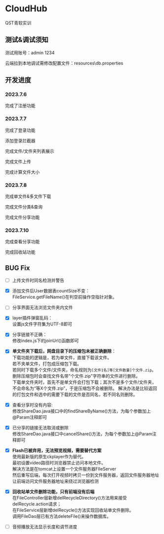 # CloudHub

QST青软实训

## 测试&调试须知

测试用账号：admin 1234

云端拉到本地调试需修改配置文件：resources\db.properties

## 开发进度

### 2023.7.6

完成了注册功能

### 2023.7.7

完成了登录功能

添加登录拦截器

完成文件/文件夹列表展示

完成文件上传

完成计算文件大小

### 2023.7.8

完成单文件&多文件下载

完成文件分类&查询

完成文件分享功能

### 2023.7.10

完成查看分享功能

完成回收站功能

## BUG Fix

- [ ] 上传文件时同名检测并警告


- [X] 添加文件后User数据表countSize不变： <br>
  FileService.getFileName()在判空前操作空指针对象。


- [ ] 分享界面无法浏览文件夹内文件


- [X] layer插件弹窗乱码： <br>
  设置js文件字符集为UTF-8即可


- [X] 分享链接不正确：<br>
  修改index.js下的joinUrl()函数即可


- [X] **单文件夹下载后，网盘目录下的压缩包未被正确删除**：<br>
  下载功能的逻辑是，若为单文件，直接下载该文件。<br>
  若不夹单文件，打包成压缩包下载。<br>
  若同时下载多个文件/文件夹，命名规则为`[文件1名]等[文件数量]个文件.zip`。<br>
  删除压缩包时会查找文件名带"个文件.zip"字符串的文件进行删除。<br>
  下载单文件夹时，首先不是单文件会打包下载；其次不是多个文件/文件夹，不会命名为“等X个文件.zip”，于是压缩包不会被删除。
  解决办法是比较返回的打包文件和选中的需要下载的文件是否同名，若不同名则删除。


- [X] 查看分享时没有内容:<br>
  修改ShareDao.java接口中的findShareByName()方法，为每个参数加上@Param注释即可


- [X] 已分享的链接无法取消或删除<br>
  修改ShareDao.java接口中cancelShare()方法，为每个参数加上@Param注释即可


- [X] **Flash已被弃用，无法预览视频，需要替代方案**<br>
  使用最新版的原生ckplayer作为替代。<br>
  最初设置video路径时浏览器禁止访问本地文件。<br>
  解决方法是在tomcat上设置一个文件服务器FIleServer<br>
  然后重写后端，每次打开视频时拷贝一份到文件服务器，返回文件服务器地址<br>
  让前端访问文件服务器地址来绕过浏览器检测


- [X] **回收站单文件删除功能，只有前端没有后端**<br>
  在FileController层新增delRecycleDirectory()方法用来接受delRecycle.action请求；<br>
  在FileService层新增delRecycle()方法实现回收站单文件删除。<br>
  调用FileDao层已有方法deleteFile()来操作数据库。


- [ ] 音频播放无法显示长度和调节进度